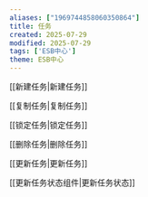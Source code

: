 ```yaml
---
aliases: ["1969744858060350864"]
title: 任务
created: 2025-07-29
modified: 2025-07-29
tags: ['ESB中心']
theme: ESB中心
---
```


[[新建任务|新建任务]]

[[复制任务|复制任务]]

[[锁定任务|锁定任务]]

[[删除任务|删除任务]]

[[更新任务|更新任务]]

[[更新任务状态组件|更新任务状态]]